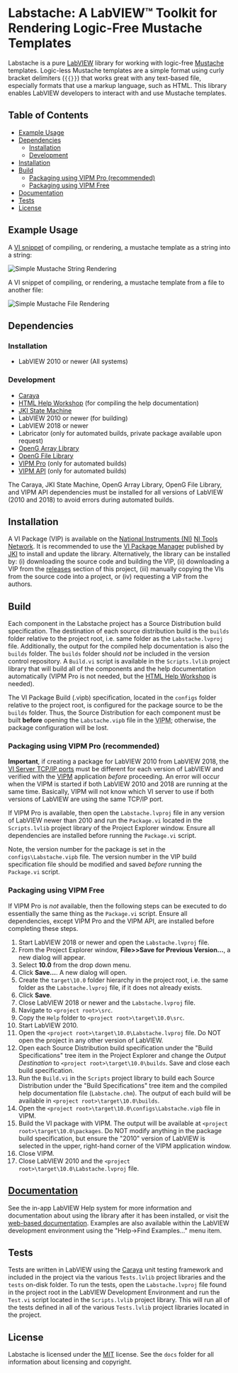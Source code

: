 # Labstache: A LabVIEW&trade; Toolkit for Rendering Logic-Free Mustache Templates 

Labstache is a pure [LabVIEW](http://www.ni.com/labview) library for working with logic-free [Mustache](https://mustache.github.io/) templates. Logic-less Mustache templates are a simple format using curly bracket delimiters (`{{}}`) that works great with any text-based file, especially formats that use a markup language, such as HTML. This library enables LabVIEW developers to interact with and use Mustache templates.

## Table of Contents

- [Example Usage](#example-usage)
- [Dependencies](#dependencies)
  - [Installation](#dependencies-installation)
  - [Development](#dependencies-development)
- [Installation](#installation)
- [Build](#build)
  - [Packaging using VIPM Pro (recommended)](#packaging-using-vipm-pro-recommended)
  - [Packaging using VIPM Free](#packaging-using-vipm-free)
- [Documentation](#documentation)
- [Tests](#tests)
- [License](#license)

## Example Usage

A [VI snippet](http://www.ni.com/tutorial/9330/en/) of compiling, or rendering, a mustache template as a string into a string:

![Simple Mustache String Rendering](https://github.com/fieldrndservices/labstache/blob/master/docs/Simple-Mustache-String-Rendering.png)

A VI snippet of compiling, or rendering, a mustache template from a file to another file:

![Simple Mustache File Rendering](https://github.com/fieldrndservices/labstache/blob/master/docs/Simple-Mustache-File-Rendering.png)

## Dependencies

### Installation <a name="dependencies-installation"/>

- LabVIEW 2010 or newer (All systems)

### Development <a name="dependencies-development"/>

- [Caraya](http://sine.ni.com/nips/cds/view/p/lang/en/nid/215909)
- [HTML Help Workshop](https://docs.microsoft.com/en-us/previous-versions/windows/desktop/htmlhelp/microsoft-html-help-downloads) (for compiling the help documentation)
- [JKI State Machine](http://sine.ni.com/nips/cds/view/p/lang/en/nid/209025)
- LabVIEW 2010 or newer (for building)
- LabVIEW 2018 or newer
- Labricator (only for automated builds, private package available upon request)
- [OpenG Array Library](http://sine.ni.com/nips/cds/view/p/lang/en/nid/209027)
- [OpenG File Library](http://sine.ni.com/nips/cds/view/p/lang/en/nid/209027)
- [VIPM Pro](https://vipm.jki.net/get) (only for automated builds)
- [VIPM API](https://support.jki.net/hc/en-us/articles/214136183-VIPM-API) (only for automated builds)

The Caraya, JKI State Machine, OpenG Array Library, OpenG File Library, and VIPM API dependencies must be installed for all versions of LabVIEW (2010 and 2018) to avoid errors during automated builds.

## Installation

A VI Package (VIP) is available on the [National Instruments (NI)](http://www.ni.com) [NI Tools Network](http://www.ni.com/labview-tools-network/). It is recommended to use the [VI Package Manager](https://vipm.jki.net/) published by [JKI](http://jki.net/) to install and update the library. Alternatively, the library can be installed by: (i) downloading the source code and building the VIP, (ii) downloading a VIP from the [releases](https://github.com/fieldrndservices/labstache/releases) section of this project, (iii) manually copying the VIs from the source code into a project, or (iv) requesting a VIP from the authors.

## Build

Each component in the Labstache project has a Source Distribution build specification. The destination of each source distribution build is the `builds` folder relative to the project root, i.e. same folder as the `Labstache.lvproj` file. Additionally, the output for the compiled help documentation is also the `builds` folder. The `builds` folder should _not_ be included in the version control repository. A `Build.vi` script is available in the `Scripts.lvlib` project library that will build all of the components and the help documentation automatically (VIPM Pro is not needed, but the [HTML Help Workshop](https://docs.microsoft.com/en-us/previous-versions/windows/desktop/htmlhelp/microsoft-html-help-downloads) is needed).

The VI Package Build (.vipb) specification, located in the `configs` folder relative to the project root, is configured for the package source to be the `builds` folder. Thus, the Source Distribution for each component must be built **before** opening the `Labstache.vipb` file in the <abbr title="VI Package Manager">VIPM</abbr>; otherwise, the package configuration will be lost.

### Packaging using VIPM Pro (recommended)

__Important__, if creating a package for LabVIEW 2010 from LabVIEW 2018, the [VI Server TCP/IP ports](http://zone.ni.com/reference/en-XX/help/371361P-01/lvhowto/configuring_the_vi_server/) must be different for each version of LabVIEW and verified with the [VIPM](https://knowledge.ni.com/KnowledgeArticleDetails?id=kA00Z000000P9YmSAK) application _before_ proceeding. An error will occur when the VIPM is started if both LabVIEW 2010 and 2018 are running at the same time. Basically, VIPM will not know which VI server to use if both versions of LabVIEW are using the same TCP/IP port.

If VIPM Pro is available, then open the `Labstache.lvproj` file in any version of LabVIEW newer than 2010 and run the `Package.vi` located in the `Scripts.lvlib` project library of the Project Explorer window. Ensure all dependencies are installed before running the `Package.vi` script.

Note, the version number for the package is set in the `configs\Labstache.vipb` file. The version number in the VIP build specification file should be modified and saved _before_ running the `Package.vi` script.

### Packaging using VIPM Free

If VIPM Pro is _not_ available, then the following steps can be executed to do essentially the same thing as the `Package.vi` script. Ensure all dependencies, except VIPM Pro and the VIPM API, are installed before completing these steps.

1. Start LabVIEW 2018 or newer and open the `Labstache.lvproj` file.
2. From the Project Explorer window, **File>>Save for Previous Version...**, a new dialog will appear.
3. Select **10.0** from the drop down menu.
4. Click **Save...**. A new dialog will open.
5. Create the `target\10.0` folder hierarchy in the project root, i.e. the same folder as the `Labstache.lvproj` file, if it does not already exists.
6. Click **Save**.
7. Close LabVIEW 2018 or newer and the `Labstache.lvproj` file.
8. Navigate to `<project root>\src`.
9. Copy the `Help` folder to `<project root>\target\10.0\src`.
10. Start LabVIEW 2010.
11. Open the `<project root>\target\10.0\Labstache.lvproj` file. Do NOT open the project in any other version of LabVIEW.
12. Open each Source Distribution build specification under the "Build Specifications" tree item in the Project Explorer and change the _Output Destination_ to `<project root>\target\10.0\builds`. Save and close each build specification.
13. Run the `Build.vi` in the `Scripts` project library to build each Source Distribution under the "Build Specifications" tree item and the compiled help documentation file (`Labstache.chm`). The output of each build will be available in `<project root>\target\10.0\builds`.
14. Open the `<project root>\target\10.0\configs\Labstache.vipb` file in VIPM.
15. Build the VI package with VIPM. The output will be available at `<project root>\target\10.0\packages`. Do NOT modify anything in the package build specification, but ensure the "2010" version of LabVIEW is selected in the upper, right-hand corner of the VIPM application window.
16. Close VIPM.
17. Close LabVIEW 2010 and the `<project root>\target\10.0\Labstache.lvproj` file.

## [Documentation](https://help.fieldrndservices.com/labstache/index.html)

See the in-app LabVIEW Help system for more information and documentation about using the library after it has been installed, or visit the [web-based documentation](https://help.fieldrndservices.com/labstache/index.html). Examples are also available within the LabVIEW development environment using the "Help->Find Examples..." menu item.

## Tests

Tests are written in LabVIEW using the [Caraya](https://github.com/JKISoftware/Caraya) unit testing framework and included in the project via the various `Tests.lvlib` project libraries and the `tests` on-disk folder. To run the tests, open the `Labstache.lvproj` file found in the project root in the LabVIEW Development Environment and run the `Test.vi` script located in the `Scripts.lvlib` project library. This will run all of the tests defined in all of the various `Tests.lvlib` project libraries located in the project. 

## License

Labstache is licensed under the [MIT](https://opensource.org/licenses/MIT) license. See the `docs` folder for all information about licensing and copyright.

